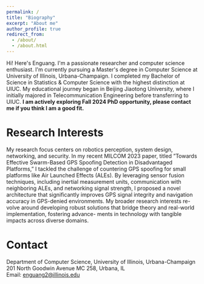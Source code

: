 ```yaml
---
permalink: /
title: "Biography"
excerpt: "About me"
author_profile: true
redirect_from: 
  - /about/
  - /about.html
---
```


Hi! Here's Enguang. I'm a passionate researcher and computer science enthusiast. I'm currently pursuing a Master's degree in Computer Science at University of Illinois, Urbana-Champaign. I completed my Bachelor of Science in Statistics & Computer Science with the highest distinction at UIUC. My educational journey began in Beijing Jiaotong University, where I initially majored in Telecommunication Engineering before transferring to UIUC. **I am actively exploring Fall 2024 PhD opportunity, please contact me if you think I am a good fit.**

<!--- My skills span various programming languages including C/C++, Python, Java, Julia, Matlab, R, and Rust. I'm adept in tools like Pandas, NumPy, Sympy, as well as deep learning frameworks like PyTorch, TensorFlow, and Keras. 

My experiences are diverse. From being a Software Engineer Intern at Huawei Inc., where I developed probabilistic programming libraries and tensor-based statistics libraries, to contributing as a Research Assistant at the University of Illinois where I worked on probabilistic programs and their robustness evaluation.

I've also engaged in exciting projects such as designing a ROS-based swarm drones simulation package and enhancing GPS spoofing detection in disadvantaged platforms.

In addition to my technical pursuits, I'm dedicated to teaching. As a Graduate Teaching Assistant, I've mentored students in mastering system programming, advanced I/O handling, memory optimization, and more.

I'm driven by a curiosity to bridge theory and real-world implementation. My research statement revolves around robotics perception, system design, networking, and security. My recent work on swarm-based GPS spoofing detection demonstrates my commitment to advancing technology for practical impact across domains.

Looking forward to new challenges and opportunities as I continue on this exciting journey!
-->

Research Interests
======
My research focus centers on robotics perception, system design, networking, and security. In my recent MILCOM 2023 paper, titled ”Towards Effective Swarm-Based GPS Spoofing Detection in Disadvantaged Platforms,” I tackled the challenge of countering GPS spoofing for small platforms like Air Launched Effects
(ALEs). By leveraging sensor fusion techniques, including inertial measurement units, communication with
neighboring ALEs, and networking signal strength, I proposed a novel architecture that significantly improves
GPS signal integrity and navigation accuracy in GPS-denied environments. My broader research interests re-
volve around developing robust solutions that bridge theory and real-world implementation, fostering advance-
ments in technology with tangible impacts across diverse domains.


Contact
======
Department of Computer Science, University of Illinois, Urbana-Champaign<br>
201 North Goodwin Avenue MC 258, Urbana, IL<br>
Email: enguang2@illinois.edu
